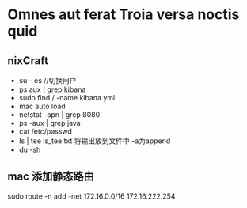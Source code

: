 # Omnes aut ferat Troia versa noctis quid

## nixCraft

* su - es   //切换用户
* ps aux | grep kibana
* sudo find / -name kibana.yml
* mac auto load
* netstat –apn | grep 8080
* ps -aux | grep java
* cat /etc/passwd
* ls | tee ls_tee.txt 将输出放到文件中 -a为append
* du -sh

## mac 添加静态路由

  sudo route -n add -net 172.16.0.0/16 172.16.222.254